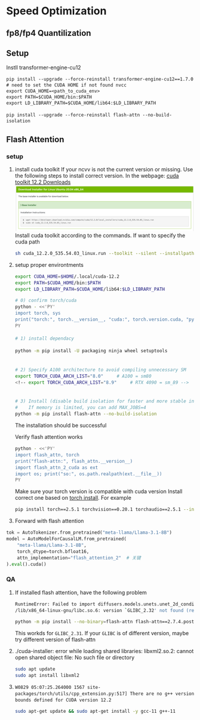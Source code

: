 # Speed Optimization
## fp8/fp4 Quantilization

## Setup

Instll transformer-engine-cu12
```
pip install --upgrade --force-reinstall transformer-engine-cu12==1.7.0
# need to set the CUDA HOME if not found nvcc
export CUDA_HOME=<path_to_cuda_env>
export PATH=$CUDA_HOME/bin:$PATH
export LD_LIBRARY_PATH=$CUDA_HOME/lib64:$LD_LIBRARY_PATH

pip install --upgrade --force-reinstall flash-attn --no-build-isolation
```

## Flash Attention

### setup
1. install cuda toolkit
If your ncvv is not the current version or missing. Use the following steps to install correct version.
In the webpage: [cuda toolkit 12.2 Downloads](https://developer.nvidia.com/cuda-12-2-0-download-archive?target_os=Linux&target_arch=x86_64&Distribution=Ubuntu&target_version=20.04&target_type=runfile_local)
![install](images/image-1.png)
Install cuda toolkit according to the commands. If want to specify the cuda path
    ```bash
    sh cuda_12.2.0_535.54.03_linux.run --toolkit --silent --installpath=$HOME/.local/cuda-12.2
    ```

2. setup proper environtments

    ```bash
    export CUDA_HOME=$HOME/.local/cuda-12.2
    export PATH=$CUDA_HOME/bin:$PATH
    export LD_LIBRARY_PATH=$CUDA_HOME/lib64:$LD_LIBRARY_PATH
    ```

    ```bash
    # 0) confirm torch/cuda
    python - <<'PY'
    import torch, sys
    print("torch:", torch.__version__, "cuda:", torch.version.cuda, "py:", sys.version.split()[0])
    PY

    # 1) install dependacy

    python -m pip install -U packaging ninja wheel setuptools


    # 2) Specify A100 architecture to avoid compiling unnecessary SM
    export TORCH_CUDA_ARCH_LIST="8.0"     # A100 = sm80
    <!-- export TORCH_CUDA_ARCH_LIST="8.9"     # RTX 4090 = sm_89 -->


    # 3) Install (disable build isolation for faster and more stable installation)
    #    If memory is limited, you can add MAX_JOBS=4
    python -m pip install flash-attn --no-build-isolation
    ```
    The installation should be successful

    Verify flash attention works

    ```bash
    python - <<'PY'
    import flash_attn, torch
    print("flash-attn:", flash_attn.__version__)
    import flash_attn_2_cuda as ext
    import os; print("so:", os.path.realpath(ext.__file__))
    PY
    ```

    Make sure your torch version is compatible with cuda version
    Install correct one based on [torch install](https://pytorch.org/get-started/previous-versions/). For example

    ```bash
    pip install torch==2.5.1 torchvision==0.20.1 torchaudio==2.5.1 --index-url https://download.pytorch.org/whl/cu121
    ```


3. Forward with flash attention

```python
tok = AutoTokenizer.from_pretrained("meta-llama/Llama-3.1-8B")
model = AutoModelForCausalLM.from_pretrained(
    "meta-llama/Llama-3.1-8B",
    torch_dtype=torch.bfloat16,
    attn_implementation="flash_attention_2"  # 关键
).eval().cuda()
```

### QA
1. If installed flash attention, have the following problem
    ```bash
    RuntimeError: Failed to import diffusers.models.unets.unet_2d_condition because of the following error (look up to see its traceback):
    /lib/x86_64-linux-gnu/libc.so.6: version `GLIBC_2.32' not found (required by /home/lilong/.local/envs/myenv/lib/python3.12/site-packages/flash_attn_2_cuda.cpython-312-x86_64-linux-gnu.so)
    ```

    ```bash
    python -m pip install --no-binary=flash-attn flash-attn==2.7.4.post1 --no-build-isolation -v
    ```
    This workds for `GLIBC_2.31`. If your `GLIBC` is of different version, maybe try different version of flash-attn

2. ./cuda-installer: error while loading shared libraries: libxml2.so.2: cannot open shared object file: No such file or directory

    ```bash
    sudo apt update
    sudo apt install libxml2
    ```

3. `W0829 05:07:25.264000 1567 site-packages/torch/utils/cpp_extension.py:517] There are no g++ version bounds defined for CUDA version 12.2`

    ```bash
    sudo apt-get update && sudo apt-get install -y gcc-11 g++-11
    ```